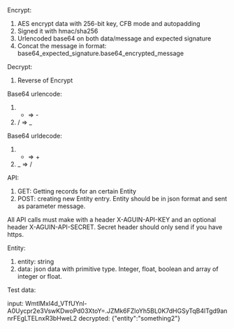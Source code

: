 
Encrypt:

1. AES encrypt data with 256-bit key, CFB mode and autopadding
2. Signed it with hmac/sha256
3. Urlencoded base64 on both data/message and expected signature
4. Concat the message in format: base64_expected_signature.base64_encrypted_message

Decrypt:

1. Reverse of Encrypt


Base64 urlencode:

1. + => -
2. / => _

Base64 urldecode:

1. - => +
2. _ => /

API:

1. GET: Getting records for an certain Entity
2. POST: creating new Entity entry. Entity should be in json format and sent as parameter message.

All API calls must make with a header X-AGUIN-API-KEY and an optional header X-AGUIN-API-SECRET. Secret header should only send if you have https.


Entity:

1. entity: string
2. data: json data with primitive type. Integer, float, boolean and array of integer or float.


Test data:

input: WmtlMxl4d_VTfUYnl-A0Uycpr2e3VswKDwoPd03XtoY=.JZMk6FZloYh5BL0K7dHGSyTqB4lTgd9annrFEgLTELnxR3bHweL2
decrypted: {"entity":"something2"}